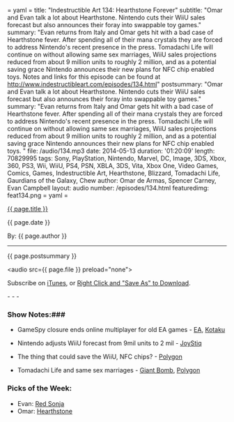 = yaml =
title: "Indestructible Art 134: Hearthstone Forever"
subtitle: "Omar and Evan talk a lot about Hearthstone. Nintendo cuts their WiiU sales forecast but also announces their foray into swappable toy games."
summary: "Evan returns from Italy and Omar gets hit with a bad case of Hearthstone fever. After spending all of their mana crystals they are forced to address Nintendo's recent presence in the press. Tomadachi Life will continue on without allowing same sex marriages, WiiU sales projections reduced from about 9 million units to roughly 2 million, and as a potential saving grace Nintendo announces their new plans for NFC chip enabled toys. Notes and links for this episode can be found at http://www.indestructibleart.com/episodes/134.html"
postsummary: "Omar and Evan talk a lot about Hearthstone. Nintendo cuts their WiiU sales forecast but also announces their foray into swappable toy games."
summary: "Evan returns from Italy and Omar gets hit with a bad case of Hearthstone fever. After spending all of their mana crystals they are forced to address Nintendo's recent presence in the press. Tomadachi Life will continue on without allowing same sex marriages, WiiU sales projections reduced from about 9 million units to roughly 2 million, and as a potential saving grace Nintendo announces their new plans for NFC chip enabled toys. "
file: /audio/134.mp3
date: 2014-05-13
duration: '01:20:09'
length: 70829995
tags: Sony, PlayStation, Nintendo, Marvel, DC, Image, 3DS, Xbox, 360, PS3, Wii, WiiU, PS4, PSN, XBLA, 3DS, Vita, Xbox One, Video Games, Comics, Games, Indestructible Art, Hearthstone, Blizzard, Tomadachi Life, Gaurdians of the Galaxy, Chew
author: Omar de Armas, Spencer Carney, Evan Campbell
layout: audio
number: /episodes/134.html
featuredimg: feat134.png
= yaml =

<a href="{{ page.url }}" class='postTitleLink'><p class='postTitle'>{{ page.title }}</p></a>
<p class='postPublished'>{{ page.date }}</p>
<p class='postAuthor'>By: {{ page.author }}</p>
<hr>

<p class='podcastSummary'>{{ page.postsummary }}</p>

<audio src={{ page.file }} preload="none"></audio>
<p class='subLinks'>Subscribe on <a href='http://bit.ly/iapodcast'>iTunes</a>, or <a href={{ page.file }}>Right Click and "Save As" to Download</a>.</p>
- - -

### Show Notes:###
* GameSpy closure ends online multiplayer for old EA games - [EA](http://www.ea.com/news/update-on-ea-titles-hosted-on-gamespy), [Kotaku](http://kotaku.com/ea-killing-online-support-for-some-of-the-best-pc-games-1574903394)

* Nintendo adjusts WiiU forecast from 9mil units to 2 mil - [JoyStiq](http://www.joystiq.com/2014/01/17/nintendo-revises-forecasts-projects-2-8m-wii-u-shipments-for-fi/)

* The thing that could save the WiiU, NFC chips? - [Polygon](http://www.polygon.com/2014/5/7/5693376/wii-u-nfc-mario-figurines-nintendo)

* Tomadachi Life and same sex marriages - [Giant Bomb](http://www.giantbomb.com/articles/nintendo-promises-future-tomodachi-games-will-be-more-inclusive/1100-4916/), [Polygon](http://www.polygon.com/2014/5/7/5691280/tomodachi-life-same-sex-relationships-nintendo)

### Picks of the Week: ###
* Evan: [Red Sonja](https://www.comixology.com/Red-Sonja-1-Digital-Exclusive-Edition/digital-comic/44559)
* Omar: [Hearthstone](http://us.battle.net/hearthstone/en/?-)
